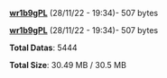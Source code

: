 [**wr1b9gPL**](/data/wr1b9gPL.txt) (28/11/22 - 19:34)- 507 bytes

[**wr1b9gPL**](/data/wr1b9gPL.txt) (28/11/22 - 19:34)- 507 bytes

**Total Datas**: 5444

**Total Size**: 30.49 MB / 30.5 MB